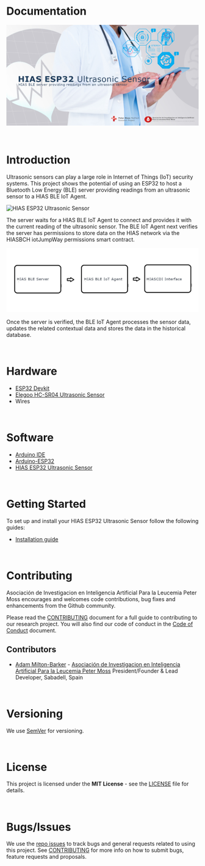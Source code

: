 # Documentation

![HIAS ESP32 Ultrasonic Sensor](img/project-banner.jpg)

&nbsp;

# Introduction

Ultrasonic sensors can play a large role in Internet of Things (IoT) security systems. This project shows the potential of using an ESP32 to host a Bluetooth Low Energy (BLE) server providing readings from an ultrasonic sensor to a HIAS BLE IoT Agent.

![HIAS ESP32 Ultrasonic Sensor](img/hias-esp32-ultrasonic-sensor.gif)

The server waits for a HIAS BLE IoT Agent to connect and provides it with the current reading of the ultrasonic sensor. The BLE IoT Agent next verifies the server has permissions to store data on the HIAS network via the HIASBCH iotJumpWay permissions smart contract.

![HIAS BLE Network](img/hias-ble-network.jpg)

Once the server is verified, the BLE IoT Agent processes the sensor data, updates the related contextual data and stores the data in the historical database.

&nbsp;

# Hardware

 - [ESP32 Devkit](https://docs.espressif.com/projects/esp-idf/en/latest/esp32s2/hw-reference/esp32s2/user-guide-saola-1-v1.2.html)
 - [Elegoo HC-SR04 Ultrasonic Sensor](https://www.elegoo.com/products/elegoo-uno-project-super-starter-kit)
 - Wires

&nbsp;

# Software

 - [Arduino IDE](https://www.arduino.cc/en/software)
 - [Arduino-ESP32](https://github.com/espressif/arduino-esp32)
 - [HIAS ESP32 Ultrasonic Sensor](https://github.com/AIIAL/HIAS-ESP32-Ultrasonic-Sensor/blob/arduino/HIAS-Ultrasonic-Sensor)

&nbsp;

# Getting Started

To set up and install your HIAS ESP32 Ultrasonic Sensor follow the following guides:

- [Installation guide](installation/installation.md)

&nbsp;

# Contributing
Asociación de Investigacion en Inteligencia Artificial Para la Leucemia Peter Moss encourages and welcomes code contributions, bug fixes and enhancements from the Github community.

Please read the [CONTRIBUTING](https://github.com/AIIAL/HIAS-ESP32-Ultrasonic-Sensor/blob/main/CONTRIBUTING.md "CONTRIBUTING") document for a full guide to contributing to our research project. You will also find our code of conduct in the [Code of Conduct](https://github.com/AIIAL/HIAS-ESP32-Ultrasonic-Sensor/blob/main/CODE-OF-CONDUCT.md) document.

## Contributors
- [Adam Milton-Barker](https://www.leukemiaairesearch.com/association/volunteers/adam-milton-barker "Adam Milton-Barker") - [Asociación de Investigacion en Inteligencia Artificial Para la Leucemia Peter Moss](https://www.leukemiaresearchassociation.ai "Asociación de Investigacion en Inteligencia Artificial Para la Leucemia Peter Moss") President/Founder & Lead Developer, Sabadell, Spain

&nbsp;

# Versioning
We use [SemVer](https://semver.org/) for versioning.

&nbsp;

# License
This project is licensed under the **MIT License** - see the [LICENSE](https://github.com/AIIAL/HIAS-ESP32-Ultrasonic-Sensor/blob/main/LICENSE "LICENSE") file for details.

&nbsp;

# Bugs/Issues
We use the [repo issues](https://github.com/AIIAL/HIAS-ESP32-Ultrasonic-Sensor/issues "repo issues") to track bugs and general requests related to using this project. See [CONTRIBUTING](https://github.com/AIIAL/HIAS-ESP32-Ultrasonic-Sensor/blob/main/CONTRIBUTING.md "CONTRIBUTING") for more info on how to submit bugs, feature requests and proposals.